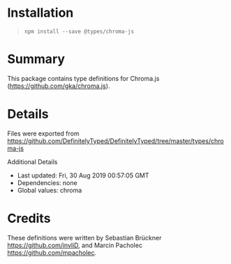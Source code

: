 # Installation
> `npm install --save @types/chroma-js`

# Summary
This package contains type definitions for Chroma.js (https://github.com/gka/chroma.js).

# Details
Files were exported from https://github.com/DefinitelyTyped/DefinitelyTyped/tree/master/types/chroma-js

Additional Details
 * Last updated: Fri, 30 Aug 2019 00:57:05 GMT
 * Dependencies: none
 * Global values: chroma

# Credits
These definitions were written by Sebastian Brückner <https://github.com/invliD>, and Marcin Pacholec <https://github.com/mpacholec>.

